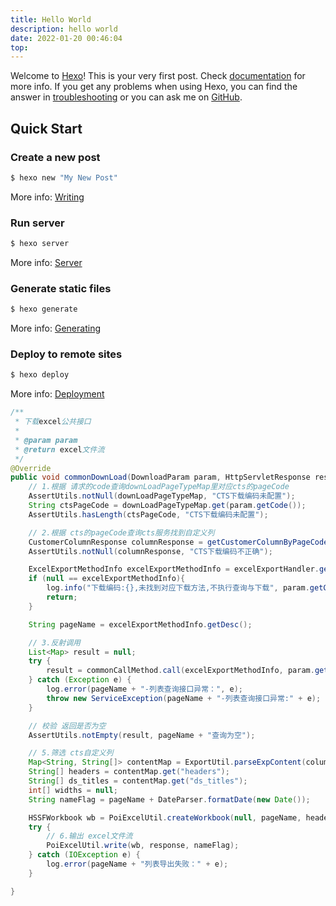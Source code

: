 ```yaml
---
title: Hello World
description: hello world
date: 2022-01-20 00:46:04
top: 
---
```

Welcome to [Hexo](https://hexo.io/)! This is your very first post. Check [documentation](https://hexo.io/docs/) for more info. If you get any problems when using Hexo, you can find the answer in [troubleshooting](https://hexo.io/docs/troubleshooting.html) or you can ask me on [GitHub](https://github.com/hexojs/hexo/issues).

## Quick Start

### Create a new post

``` bash
$ hexo new "My New Post"
```

More info: [Writing](https://hexo.io/docs/writing.html)

### Run server

``` bash
$ hexo server
```

More info: [Server](https://hexo.io/docs/server.html)

### Generate static files

``` bash
$ hexo generate
```

More info: [Generating](https://hexo.io/docs/generating.html)

### Deploy to remote sites

``` bash
$ hexo deploy
```

More info: [Deployment](https://hexo.io/docs/one-command-deployment.html)

```java
/**
 * 下载excel公共接口
 *
 * @param param
 * @return excel文件流
 */
@Override
public void commonDownLoad(DownloadParam param, HttpServletResponse response) {
	// 1.根据 请求的code查询downLoadPageTypeMap里对应cts的pageCode
	AssertUtils.notNull(downLoadPageTypeMap, "CTS下载编码未配置");
	String ctsPageCode = downLoadPageTypeMap.get(param.getCode());
	AssertUtils.hasLength(ctsPageCode, "CTS下载编码未配置");

	// 2.根据 cts的pageCode查询cts服务找到自定义列
	CustomerColumnResponse columnResponse = getCustomerColumnByPageCode(ctsPageCode);
	AssertUtils.notNull(columnResponse, "CTS下载编码不正确");

	ExcelExportMethodInfo excelExportMethodInfo = excelExportHandler.get(param.getCode());
	if (null == excelExportMethodInfo){
		log.info("下载编码:{},未找到对应下载方法,不执行查询与下载", param.getCode());
		return;
	}

	String pageName = excelExportMethodInfo.getDesc();

	// 3.反射调用
	List<Map> result = null;
	try {
		result = commonCallMethod.call(excelExportMethodInfo, param.getQuery(), param.getFilter(), param.getPage());
	} catch (Exception e) {
		log.error(pageName + "-列表查询接口异常：", e);
		throw new ServiceException(pageName + "-列表查询接口异常:" + e);
	}

	// 校验 返回是否为空
	AssertUtils.notEmpty(result, pageName + "查询为空");

	// 5.筛选 cts自定义列
	Map<String, String[]> contentMap = ExportUtil.parseExpContent(columnResponse);
	String[] headers = contentMap.get("headers");
	String[] ds_titles = contentMap.get("ds_titles");
	int[] widths = null;
	String nameFlag = pageName + DateParser.formatDate(new Date());

	HSSFWorkbook wb = PoiExcelUtil.createWorkbook(null, pageName, headers, ds_titles, widths, result, DateParser.FORMAT_STR_WITH_TIME_S);
	try {
		// 6.输出 excel文件流
		PoiExcelUtil.write(wb, response, nameFlag);
	} catch (IOException e) {
		log.error(pageName + "列表导出失败：" + e);
	}

}
```

